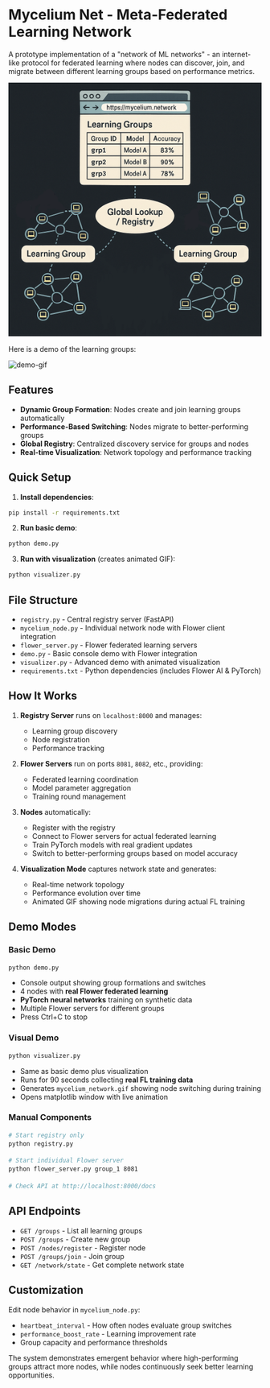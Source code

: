 # Mycelium Net - Meta-Federated Learning Network

A prototype implementation of a "network of ML networks" - an internet-like protocol for federated learning where nodes can discover, join, and migrate between different learning groups based on performance metrics.

![image of mycelium net](docs/image.png)

Here is a demo of the learning groups:

![demo-gif](docs/mycelium_network.gif)

## Features

- **Dynamic Group Formation**: Nodes create and join learning groups automatically
- **Performance-Based Switching**: Nodes migrate to better-performing groups
- **Global Registry**: Centralized discovery service for groups and nodes
- **Real-time Visualization**: Network topology and performance tracking

## Quick Setup

1. **Install dependencies**:
```bash
pip install -r requirements.txt
```

2. **Run basic demo**:
```bash
python demo.py
```

3. **Run with visualization** (creates animated GIF):
```bash
python visualizer.py
```

## File Structure

- `registry.py` - Central registry server (FastAPI)
- `mycelium_node.py` - Individual network node with Flower client integration
- `flower_server.py` - Flower federated learning servers
- `demo.py` - Basic console demo with Flower integration
- `visualizer.py` - Advanced demo with animated visualization
- `requirements.txt` - Python dependencies (includes Flower AI & PyTorch)

## How It Works

1. **Registry Server** runs on `localhost:8000` and manages:
   - Learning group discovery
   - Node registration  
   - Performance tracking

2. **Flower Servers** run on ports `8081`, `8082`, etc., providing:
   - Federated learning coordination
   - Model parameter aggregation
   - Training round management

3. **Nodes** automatically:
   - Register with the registry
   - Connect to Flower servers for actual federated learning
   - Train PyTorch models with real gradient updates
   - Switch to better-performing groups based on model accuracy

4. **Visualization Mode** captures network state and generates:
   - Real-time network topology
   - Performance evolution over time
   - Animated GIF showing node migrations during actual FL training

## Demo Modes

### Basic Demo
```bash
python demo.py
```
- Console output showing group formations and switches
- 4 nodes with **real Flower federated learning**
- **PyTorch neural networks** training on synthetic data
- Multiple Flower servers for different groups
- Press Ctrl+C to stop

### Visual Demo
```bash
python visualizer.py
```
- Same as basic demo plus visualization
- Runs for 90 seconds collecting **real FL training data**
- Generates `mycelium_network.gif` showing node switching during training
- Opens matplotlib window with live animation

### Manual Components
```bash
# Start registry only
python registry.py

# Start individual Flower server
python flower_server.py group_1 8081

# Check API at http://localhost:8000/docs
```

## API Endpoints

- `GET /groups` - List all learning groups
- `POST /groups` - Create new group
- `POST /nodes/register` - Register node
- `POST /groups/join` - Join group
- `GET /network/state` - Get complete network state

## Customization

Edit node behavior in `mycelium_node.py`:
- `heartbeat_interval` - How often nodes evaluate group switches
- `performance_boost_rate` - Learning improvement rate
- Group capacity and performance thresholds

The system demonstrates emergent behavior where high-performing groups attract more nodes, while nodes continuously seek better learning opportunities.

